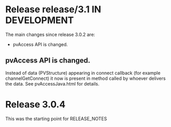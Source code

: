 Release release/3.1 IN DEVELOPMENT
===========

The main changes since release 3.0.2 are:

* pvAccess API is changed.


pvAccess API is changed.
------------

Instead of data (PVStructure) appearing in connect callback (for example channelGetConnect)
it now is present in method called by whoever delivers the data.
See pvAccessJava.html for details.

Release 3.0.4
==========
This was the starting point for RELEASE_NOTES
